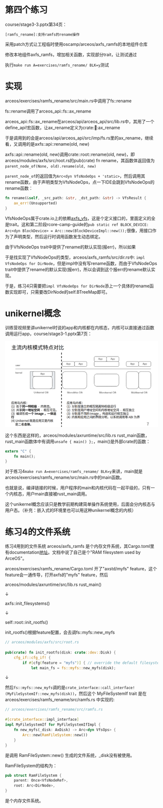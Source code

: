 # 第四个练习

course/stage3-3.pptx第34页：

`[ramfs_rename]:支持ramfs的rename操作`

采用patch方式让工程临时使用oscamp/arceos/axfs_ramfs的本地组件仓库

修改本地组件axfs_ramfs，增加相关函数，实现部分trait，让测试通过

执行`make run A=exercises/ramfs_rename/ BLK=y`测试

# 实现
arceos/exercises/ramfs_rename/src/main.rs中调用了fs::rename

fs::rename调用了arceos_api::fs::ax_rename

arceos_api::fs::ax_rename在arceos/api/arceos_api/src/lib.rs中，其用了一个define_api!宏函数，让ax_rename定义为crate::imp::ax_rename

于是调用到的会是arceos/api/arceos_api/src/imp/fs.rs里的ax_rename，继续看，又调用的是axfs::api::rename(old, new)

axfs::api::rename(old, new)调用crate::root::rename(old, new)，即arceos/modules/axfs/src/root.rs的pub(crate) fn rename，其函数体返回值为`parent_node_of(None, old).rename(old, new)`

`parent_node_of`的返回值为`Arc<dyn VfsNodeOps + 'static>`，然后调用其rename函数，由于声明类型为VfsNodeOps，点一下IDE会跳到VfsNodeOps的rename函数：
```Rust
fn rename(&self, _src_path: &str, _dst_path: &str) -> VfsResult {
    ax_err!(Unsupported)
}
```
VfsNodeOps属于crate.io上的依赖[axfs_vfs](https://docs.rs/axfs_vfs/latest/axfs_vfs/)，这是个定义接口的，里面定义的全是trait。这和第二阶段rcore-camp-guide的`pub static ref BLOCK_DEVICE: Arc<dyn BlockDevice> = Arc::new(BlockDeviceImpl::new());`很像，用接口作为了声明类型，然后运行时调用函数发生动态绑定。

由于VfsNodeOps trait中提供了rename的默认实现(报err)，所以如果

于是找实现了VfsNodeOps的类型，arceos/axfs_ramfs/src/dir.rs中: `impl VfsNodeOps for DirNode`，但是impl中没有写rename函数，而由于VfsNodeOps trait中提供了rename的默认实现(报err)，所以会调到这个报err的rename默认实现。

于是，练习4只需要把`impl VfsNodeOps for DirNode`添上一个具体的rename函数实现即可，只需要改DirNode的self.BTreeMap即可。

# unikernel概念
训练营视频里讲unikernel时说的app和内核都在内核态，内核可以直接通过函数调用运行app，course/stage3-1.pptx第7页：

![img](img/1.png)

这个东西是这样的，arceos/modules/axruntime/src/lib.rs rust_main函数，rust_main函数体中有调用`unsafe { main() };`，main()是外部crate的函数：
```Rust
extern "C" {
    fn main();
}
```
对于练习4`make run A=exercises/ramfs_rename/ BLK=y`来讲，main就是arceos/exercises/ramfs_rename/src/main.rs中的main函数。

也就是说，编译链接的时候，用户程序的main和内核代码在一起平级的，只有一个内核态，用户main直接被rust_main调用。

这个unikernel概念应该只是教学前期构建简单操作系统使用，后面会分内核态与用户态。（补充：嵌入式的环境里也可以用这种unikernel概念的内核）

# 练习4的文件系统
练习4用到的文件系统 arceos/axfs_ramfs 是个内存文件系统，其Cargo.toml里有documentation[地址](https://docs.rs/axfs_ramfs/latest/axfs_ramfs/)。文档中说了自己是个"RAM filesystem used by ArceOS"。

arceos/exercises/ramfs_rename/Cargo.toml 开了"axstd/myfs" feature，这个feature会一通传导，打开axfs的"myfs" feature，然后

arceos/modules/axruntime/src/lib.rs rust_main()

$\downarrow$

axfs::init_filesystems()

$\downarrow$

self::root::init_rootfs()

init_rootfs()根据feature配置，会去调fs::myfs::new_myfs

```Rust
// arceos/modules/axfs/src/root.rs

pub(crate) fn init_rootfs(disk: crate::dev::Disk) {
    cfg_if::cfg_if! {
        if #[cfg(feature = "myfs")] { // override the default filesystem
            let main_fs = fs::myfs::new_myfs(disk);
```

$\downarrow$

然后`fs::myfs::new_myfs`调的是`crate_interface::call_interface!(MyFileSystemIf::new_myfs(disk))`，然后这个 MyFileSystemIf trait 是在 arceos/exercises/ramfs_rename/src/ramfs.rs 中实现的:

```Rust
// arceos/exercises/ramfs_rename/src/ramfs.rs

#[crate_interface::impl_interface]
impl MyFileSystemIf for MyFileSystemIfImpl {
    fn new_myfs(_disk: AxDisk) -> Arc<dyn VfsOps> {
        Arc::new(RamFileSystem::new())
    }
}
```
是调用 RamFileSystem::new() 生成的文件系统，_disk没有被使用。

RamFileSystem的结构为：
```Rust
pub struct RamFileSystem {
    parent: Once<VfsNodeRef>,
    root: Arc<DirNode>,
}
```
是个内存文件系统。